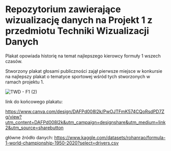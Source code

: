 # Repozytorium zawierające wizualizację danych na Projekt 1 z przedmiotu Techniki Wizualizacji Danych

Plakat opowiada historię na temat najlepszego kierowcy formuły 1 wszech czasów.

Stworzony plakat głosami publiczności zajął pierwsze miejsce w konkursie na najlepszy plakat o tematyce sportowej wśród tych stworzonych w ramach projektu 1.


![TWD - F1 (2)](https://user-images.githubusercontent.com/31191783/205520641-0e02f3e5-b55f-4c69-9359-04556c50f3d4.png)

link do końcowego plakatu:

https://www.canva.com/design/DAFPd008l2k/PwOJTFmK574CQoRsdPD7Zg/view?utm_content=DAFPd008l2k&utm_campaign=designshare&utm_medium=link2&utm_source=sharebutton

główne źródło danych:
https://www.kaggle.com/datasets/rohanrao/formula-1-world-championship-1950-2020?select=drivers.csv
